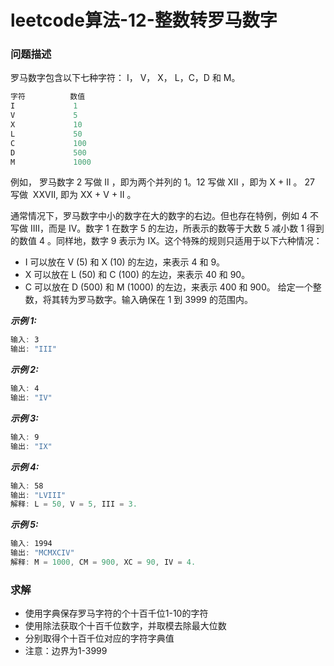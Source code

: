# leetcode算法-12-整数转罗马数字

### 问题描述

罗马数字包含以下七种字符： I， V， X， L，C，D 和 M。

```js
字符          数值
I             1
V             5
X             10
L             50
C             100
D             500
M             1000
```

例如， 罗马数字 2 写做 II ，即为两个并列的 1。12 写做 XII ，即为 X + II 。 27 写做  XXVII, 即为 XX + V + II 。

通常情况下，罗马数字中小的数字在大的数字的右边。但也存在特例，例如 4 不写做 IIII，而是 IV。数字 1 在数字 5 的左边，所表示的数等于大数 5 减小数 1 得到的数值 4 。同样地，数字 9 表示为 IX。这个特殊的规则只适用于以下六种情况：

- I 可以放在 V (5) 和 X (10) 的左边，来表示 4 和 9。
- X 可以放在 L (50) 和 C (100) 的左边，来表示 40 和 90。 
- C 可以放在 D (500) 和 M (1000) 的左边，来表示 400 和 900。
给定一个整数，将其转为罗马数字。输入确保在 1 到 3999 的范围内。

***示例 1:***

```js
输入: 3
输出: "III"
```
***示例 2:***

```js
输入: 4
输出: "IV"
```
***示例 3:***

```js
输入: 9
输出: "IX"
```
***示例 4:***

```js
输入: 58
输出: "LVIII"
解释: L = 50, V = 5, III = 3.
```
***示例 5:***

```js
输入: 1994
输出: "MCMXCIV"
解释: M = 1000, CM = 900, XC = 90, IV = 4.
```

### 求解

- 使用字典保存罗马字符的个十百千位1-10的字符
- 使用除法获取个十百千位数字，并取模去除最大位数
- 分别取得个十百千位对应的字符字典值
- 注意：边界为1-3999
